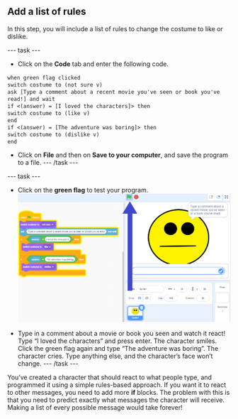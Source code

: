 ## Add a list of rules

In this step, you will include a list of rules to change the costume to like or dislike.

--- task ---
+ Click on the **Code** tab and enter the following code. 

```blocks3
when green flag clicked
switch costume to (not sure v)
ask [Type a comment about a recent movie you've seen or book you've read!] and wait
if <(answer) = [I loved the characters]> then
switch costume to (like v)
end
if <(answer) = [The adventure was boring]> then
switch costume to (dislike v)
end
```

+ Click on **File** and then on **Save to your computer**, and save the program to a file.
--- /task ---

--- task ---

+ Click on the **green flag** to test your program. 
![Scratch interface just after green flag is clicked](images/test-rules-annotated.png)

+ Type in a comment about a movie or book you seen and watch it react! Type “I loved the characters” and press enter. The character smiles. Click the green flag again and type “The adventure was boring”. The character cries. Type anything else, and the character’s face won’t change.
--- /task ---

You’ve created a character that should react to what people type, and programmed it using a simple rules-based approach.
If you want it to react to other messages, you need to add more **if** blocks.
The problem with this is that you need to predict exactly what messages the character will receive. Making a list of every possible message would take forever!
